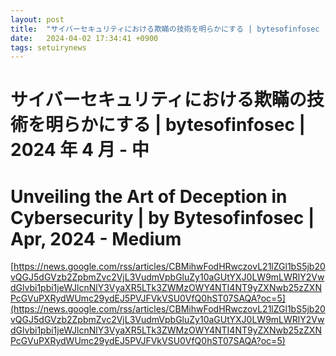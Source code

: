 ```yaml
---
layout: post
title:  "サイバーセキュリティにおける欺瞞の技術を明らかにする | bytesofinfosec | 2024 年 4 月 - 中"
date:   2024-04-02 17:34:41 +0900
tags: setuirynews 
---
```


# サイバーセキュリティにおける欺瞞の技術を明らかにする | bytesofinfosec | 2024 年 4 月 - 中



# Unveiling the Art of Deception in Cybersecurity | by Bytesofinfosec | Apr, 2024 - Medium

[https://news.google.com/rss/articles/CBMihwFodHRwczovL21lZGl1bS5jb20vQGJ5dGVzb2ZpbmZvc2VjL3VudmVpbGluZy10aGUtYXJ0LW9mLWRlY2VwdGlvbi1pbi1jeWJlcnNlY3VyaXR5LTk3ZWMzOWY4NTI4NT9yZXNwb25zZXNPcGVuPXRydWUmc29ydEJ5PVJFVkVSU0VfQ0hST07SAQA?oc=5](https://news.google.com/rss/articles/CBMihwFodHRwczovL21lZGl1bS5jb20vQGJ5dGVzb2ZpbmZvc2VjL3VudmVpbGluZy10aGUtYXJ0LW9mLWRlY2VwdGlvbi1pbi1jeWJlcnNlY3VyaXR5LTk3ZWMzOWY4NTI4NT9yZXNwb25zZXNPcGVuPXRydWUmc29ydEJ5PVJFVkVSU0VfQ0hST07SAQA?oc=5)

